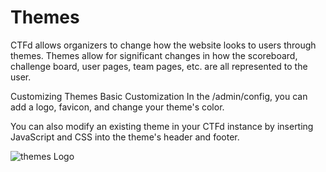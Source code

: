 # Themes
CTFd allows organizers to change how the website looks to users through themes. Themes allow for significant changes in how the scoreboard, challenge board, user pages, team pages, etc. are all represented to the user.

Customizing Themes
Basic Customization
In the /admin/config, you can add a logo, favicon, and change your theme's color.

You can also modify an existing theme in your CTFd instance by inserting JavaScript and CSS into the theme's header and footer.


![themes Logo](https://docs.ctfd.io/assets/images/theme-configuration-dce15af7d1c40fbbb12716aa240119ab.png)

